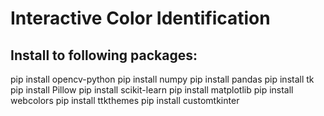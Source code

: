 # Interactive Color Identification
## Install to following packages:

pip install opencv-python
pip install numpy
pip install pandas
pip install tk
pip install Pillow
pip install scikit-learn
pip install matplotlib
pip install webcolors
pip install ttkthemes
pip install customtkinter
